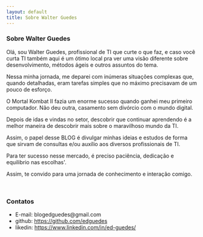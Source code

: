 ```yaml
---
layout: default
title: Sobre Walter Guedes
---
```


<div class="post">
	<h3 class="pageTitle">Sobre Walter Guedes</h3>
	<p>Olá, sou Walter Guedes, profissional de TI que curte o que faz, e caso você curta TI também aqui é um ótimo local pra ver uma visão diferente sobre desenvolvimento, métodos ágeis e outros assuntos do tema.</p>
  <p>Nessa minha jornada, me deparei com inúmeras situações complexas que, quando detalhadas, eram tarefas simples que no máximo precisavam de um pouco de esforço.</p>
  <p>O Mortal Kombat II fazia um enorme sucesso quando ganhei meu primeiro computador. Não deu outra, casamento sem divórcio com o mundo digital.</p>
  <p>Depois de idas e vindas no setor, descobrir que continuar aprendendo é a melhor maneira de descobrir 
mais sobre o maravilhoso mundo da TI.</p>
  <p>Assim, o papel desse BLOG é divulgar minhas ideias e estudos de forma que sirvam de consultas e/ou auxílio aos diversos profissionais de TI.</p>
  <p>Para ter sucesso nesse mercado, é preciso paciência, dedicação e equilibrio nas escolhas'.</p>
  <p>Assim, te convido para uma jornada de conhecimento e interação comigo.</p>
  <br>
	<h3>Contatos</h3>
	<ul>
		<li>E-mail: blogedguedes@gmail.com</li>
  		<li>github:  <a href="https://github.com/edguedes">https://github.com/edguedes</a></li>
  		<li>likedin: <a href="https://www.linkedin.com/in/ed-guedes/">https://www.linkedin.com/in/ed-guedes/</a></li>
  	</ul>
</div>




